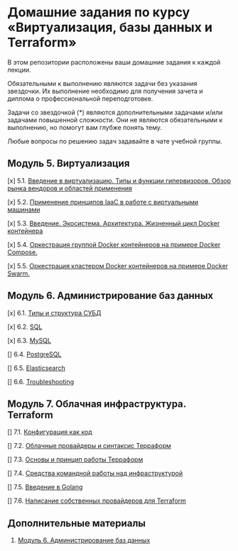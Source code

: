 # Домашние задания по курсу «Виртуализация, базы данных и Terraform»

В этом репозитории расположены ваши домашние задания к каждой лекции. 

Обязательными к выполнению являются задачи без указания звездочки. Их выполнение необходимо для получения зачета и диплома о профессиональной переподготовке.

Задачи со звездочкой (*) являются дополнительными задачами и/или задачами повышенной сложности. Они не являются обязательными к выполнению, но помогут вам глубже понять тему.

Любые вопросы по решению задач задавайте в чате учебной группы.

## Модуль 5. Виртуализация

[x] 5.1. [Введение в виртуализацию. Типы и функции гипервизоров. Обзор рынка вендоров и областей применения](./05-virt-01-basics/README.md)

[x] 5.2. [Применение принципов IaaC в работе с виртуальными машинами](./05-virt-02-iaac/README.md)

[x] 5.3. [Введение. Экосистема. Архитектура. Жизненный цикл Docker контейнера](./05-virt-03-docker/README.md)

[x] 5.4. [Оркестрация группой Docker контейнеров на примере Docker Compose.](./05-virt-04-docker-compose/README.md)

[х] 5.5. [ Оркестрация кластером Docker контейнеров на примере Docker Swarm.](./05-virt-05-docker-swarm/README.md)

## Модуль 6. Администрирование баз данных

[x] 6.1. [Типы и структура СУБД](./06-db-01-basics/README.md)

[x] 6.2. [SQL](06-db-02-sql)

[x] 6.3. [MySQL](06-db-03-mysql)

[] 6.4. [PostgreSQL](06-db-04-postgresql)

[] 6.5. [Elasticsearch](06-db-05-elasticsearch)

[] 6.6. [Troubleshooting](06-db-06-troobleshooting)


## Модуль 7. Облачная инфраструктура. Terraform

[] 7.1. [Конфигурация как код](07-terraform-01-intro) 

[] 7.2. [Облачные провайдеры и синтаксис Терраформ](07-terraform-02-syntax)

[] 7.3. [Основы и принцип работы Терраформ](07-terraform-03-basic)

[] 7.4. [Средства командной работы над инфраструктурой](07-terraform-04-teamwork)

[] 7.5. [Введение в Golang](07-terraform-05-golang)

[] 7.6. [Написание собственных провайдеров для Terraform](07-terraform-06-providers)

## Дополнительные материалы

1. [Модуль 6. Администрирование баз данных](https://github.com/netology-code/virt-homeworks/tree/master/additional)
